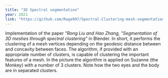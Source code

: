 ```yaml
---
title: "3D Spectral segmentation"
year: 2021
link: "https://github.com/Rage997/Spectral-Clustering-mesh-segmentation"
---
```


Implementation of the paper *"Rong Liu and Hao Zhang, "Segmentation of 3D meshes through spectral clustering"* in Blender. In short, it performs the clustering of a mesh vertices depending on the geodesic distance between and concavity between faces. The algorithm, if provided with an appropriate number of clusters, is capable of clustering the important features of a mesh. In the picture the algorithm is applied on Suzanne (the Monkey) with a number of 3 clusters. Note how the two eyes and the body are in separated clusters.
